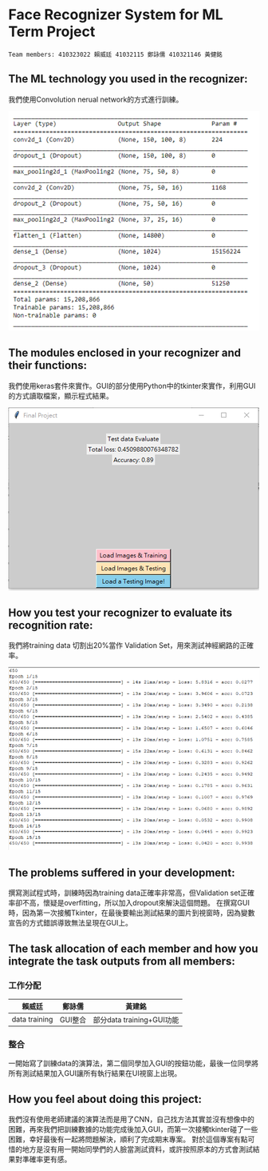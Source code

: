   # Face Recognizer System for ML Term Project

    Team members: 410323022 賴威廷 41032115 鄭詠儒 410321146 黃健銘

## The ML technology you used in the recognizer:  
我們使用Convolution nerual network的方式進行訓練。  

![Alt text](https://github.com/NdhuCarrey/ML2018-FinalProject_154622/blob/master/2.png) 


## The modules enclosed in your recognizer and their functions:  
我們使用keras套件來實作。GUI的部分使用Python中的tkinter來實作，利用GUI的方式讀取檔案，顯示程式結果。   

![Alt text](https://github.com/NdhuCarrey/ML2018-FinalProject_154622/blob/master/3.png)  


## How you test your recognizer to evaluate its recognition rate:  
我們將training data 切割出20%當作 Validation Set，用來測試神經網路的正確率。  

![Alt text](https://github.com/NdhuCarrey/ML2018-FinalProject_154622/blob/master/1.png)  


## The problems suffered in your development:  
撰寫測試程式時，訓練時因為training data正確率非常高，但Validation set正確率卻不高，懷疑是overfitting，所以加入dropout來解決這個問題。
在撰寫GUI時，因為第一次接觸Tkinter，在最後要輸出測試結果的圖片到視窗時，因為變數宣告的方式錯誤導致無法呈現在GUI上。  


## The task allocation of each member and how you integrate the task outputs from all members:  

### 工作分配
| 賴威廷 | 鄭詠儒 | 黃建銘 |
| :---: | :----: | :----:|
|data training| GUI整合 | 部分data training+GUI功能|  

### 整合  
一開始寫了訓練data的演算法，第二個同學加入GUI的按鈕功能，最後一位同學將所有測試結果加入GUI讓所有執行結果在UI視窗上出現。

## How you feel about doing this project:  

我們沒有使用老師建議的演算法而是用了CNN，自己找方法其實並沒有想像中的困難，再來我們把訓練數據的功能完成後加入GUI，而第一次接觸tkinter碰了一些困難，幸好最後有一起將問題解決，順利了完成期末專案。
對於這個專案有點可惜的地方是沒有用一開始同學們的人臉當測試資料，或許按照原本的方式會測試結果對準確率更有感。

